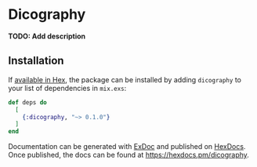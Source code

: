 # Dicography

**TODO: Add description**

## Installation

If [available in Hex](https://hex.pm/docs/publish), the package can be installed
by adding `dicography` to your list of dependencies in `mix.exs`:

```elixir
def deps do
  [
    {:dicography, "~> 0.1.0"}
  ]
end
```

Documentation can be generated with [ExDoc](https://github.com/elixir-lang/ex_doc)
and published on [HexDocs](https://hexdocs.pm). Once published, the docs can
be found at <https://hexdocs.pm/dicography>.

